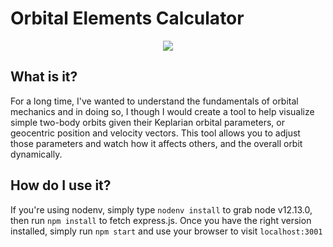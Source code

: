 # Orbital Elements Calculator

<center><img src="https://github.com/mrpossoms/two-body/raw/master/.demo.gif"/></center>

## What is it?
For a long time, I've wanted to understand the fundamentals of orbital mechanics and in doing so, I though I would create a tool to help visualize simple two-body orbits given their Keplarian orbital parameters, or geocentric position and velocity vectors. This tool allows you to adjust those parameters and watch how it affects others, and the overall orbit dynamically.

## How do I use it?
If you're using nodenv, simply type `nodenv install` to grab node v12.13.0, then run `npm install` to fetch express.js. Once you have the right version installed, simply run `npm start` and use your browser to visit `localhost:3001`
